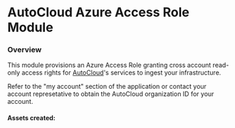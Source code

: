 AutoCloud Azure Access Role Module
================================

### Overview

This module provisions an Azure Access Role granting cross account read-only access rights for [AutoCloud](https://autocloud.dev)'s services to ingest your infrastructure.

Refer to the "my account" section of the application or contact your account represetative to obtain the AutoCloud organization ID for your account. 

#### Assets created:



